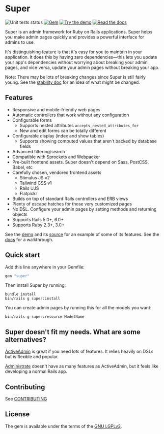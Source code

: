 # Super

![Unit tests status](https://github.com/zachahn/super/workflows/Unit%20tests/badge.svg?branch=master)
[![Gem](https://img.shields.io/gem/v/super)][gem]
[![Try the demo](https://img.shields.io/badge/demo-try-blue)][demo]
[![Read the docs](https://img.shields.io/badge/docs-available-brightgreen)][docs]


Super is an admin framework for Ruby on Rails applications. Super helps you make
admin pages quickly and provides a powerful interface for admins to use.

It's distinguishing feature is that it's easy for you to maintain in your
application. It does this by having zero dependencies—this lets you update your
app's dependencies without worrying about breaking your admin pages, and vice
versa, update your admin pages without breaking your app.

Note: There may be lots of breaking changes since Super is still fairly young.
See the [stability doc](./STABILITY.md) for an idea of what might be changed.


## Features

* Responsive and mobile-friendly web pages
* Automatic controllers that work without any configuration
* Configurable forms
    * Supports nested attributes `accepts_nested_attributes_for`
    * New and edit forms can be totally different
* Configurable display (index and show tables)
    * Supports showing computed values that aren't backed by database fields
* Advanced filtering/search
* Compatible with Sprockets and Webpacker
* Pre-built frontend assets. Super doesn't depend on Sass, PostCSS, Babel, etc
* Carefully chosen, vendored frontend assets
    * Stimulus JS v2
    * Tailwind CSS v1
    * Rails UJS
    * Flatpickr
* Builds on top of standard Rails controllers and ERB views
* Plenty of escape hatches for those very customized pages
* No DSL. Configure your admin pages by setting methods and returning objects
* Supports Rails 5.0+, 6.0+
* Supports Ruby 2.3+, 3.0+


See the [demo][demo] and its [source][demo_source] for an example of some of its
features. See the [docs][docs] for a walkthrough.


## Quick start

Add this line anywhere in your Gemfile:

```ruby
gem "super"
```

Then install Super by running:

```
bundle install
bin/rails g super:install
```

You can create admin pages by running this for all the models you want:

```
bin/rails g super:resource ModelName
```


## Super doesn't fit my needs. What are some alternatives?

[ActiveAdmin](https://github.com/activeadmin/activeadmin) is great if you need
lots of features. It relies heavily on DSLs but is flexible and popular.

[Administrate](https://github.com/thoughtbot/administrate) doesn't have as many
features as ActiveAdmin, but it feels like developing a normal Rails app.


## Contributing

See [CONTRIBUTING](./CONTRIBUTING.md)


## License

The gem is available under the terms of the [GNU LGPLv3](./LICENSE).


[gem]: https://rubygems.org/gems/super
[discussions]: https://github.com/zachahn/super/discussions
[docs]: https://superadministration.github.io/
[demo]: https://demo-super.herokuapp.com/admin/members
[demo_source]: https://github.com/zachahn/super_demo
